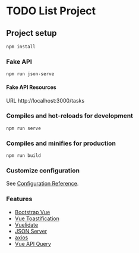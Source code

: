 # TODO List Project 

## Project setup
```
npm install
```

### Fake API
```
npm run json-serve
```

#### Fake API Resources

URL http://localhost:3000/tasks



### Compiles and hot-reloads for development
```
npm run serve
```

### Compiles and minifies for production
```
npm run build
```

### Customize configuration
See [Configuration Reference](https://cli.vuejs.org/config/).


### Features
* [Bootstrap Vue](https://bootstrap-vue.org/docs/)
* [Vue Toastification](https://github.com/Maronato/vue-toastification)
* [Vuelidate](https://github.com/vuelidate/vuelidate)
* [JSON Server](https://github.com/typicode/json-server)
* [axios](https://github.com/axios/axios)
* [Vue API Query](https://github.com/robsontenorio/vue-api-query)
